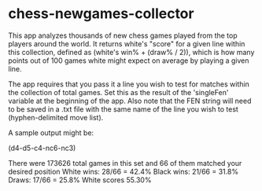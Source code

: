 # chess-newgames-collector
This app analyzes thousands of new chess games played from the top players around the world. It returns white's "score" for a given line within this collection, defined as (white's win% + (draw% / 2)), which is how many points out of 100 games white might expect on average by playing a given line. 

The app requires that you pass it a line you wish to test for matches within the collection of total games. Set this as the result of the 'singleFen' variable at the beginning of the app. Also note that the FEN string will need to be saved in a .txt file with the same name of the line you wish to test (hyphen-delimited move list).

A sample output might be:

(d4-d5-c4-nc6-nc3)

There were 173626 total games in this set and 66 of them matched your desired position
White wins: 28/66 = 42.4%
Black wins: 21/66 = 31.8%
Draws: 17/66 = 25.8%
White scores 55.30%